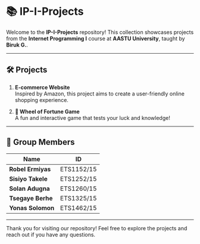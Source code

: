 # 📚 IP-I-Projects

Welcome to the **IP-I-Projects** repository! This collection showcases projects from the **Internet Programming I** course at **AASTU University**, taught by **Biruk G.**.

---

## 🛠️ Projects

1. **E-commerce Website**  
   Inspired by Amazon, this project aims to create a user-friendly online shopping experience.

2. **🎡 Wheel of Fortune Game**  
   A fun and interactive game that tests your luck and knowledge!

---

## 👥 Group Members

| **Name**               | **ID**          |
|------------------------|-----------------|
| **Robel Ermiyas**      | ETS1152/15      |
| **Sisiyo Takele**      | ETS1252/15      |
| **Solan Adugna**       | ETS1260/15      |
| **Tsegaye Berhe**      | ETS1325/15      |
| **Yonas Solomon**      | ETS1462/15      |

---

Thank you for visiting our repository! Feel free to explore the projects and reach out if you have any questions.
